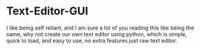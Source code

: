 # Text-Editor-GUI
I like being self reliant, and I am sure a lot of you reading this like being the same, why not create our own text editor using python, which is simple, quick to load, and easy to use, no extra features just raw text editor.
